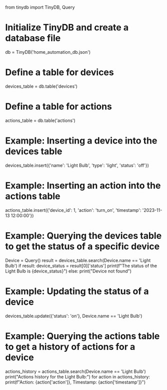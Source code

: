 from tinydb import TinyDB, Query

# Initialize TinyDB and create a database file
db = TinyDB('home_automation_db.json')

# Define a table for devices
devices_table = db.table('devices')

# Define a table for actions
actions_table = db.table('actions')

# Example: Inserting a device into the devices table
devices_table.insert({'name': 'Light Bulb', 'type': 'light', 'status': 'off'})

# Example: Inserting an action into the actions table
actions_table.insert({'device_id': 1, 'action': 'turn_on', 'timestamp': '2023-11-13 12:00:00'})

# Example: Querying the devices table to get the status of a specific device
Device = Query()
result = devices_table.search(Device.name == 'Light Bulb')
if result:
    device_status = result[0]['status']
    print(f"The status of the Light Bulb is {device_status}")
else:
    print("Device not found")

# Example: Updating the status of a device
devices_table.update({'status': 'on'}, Device.name == 'Light Bulb')

# Example: Querying the actions table to get a history of actions for a device
actions_history = actions_table.search(Device.name == 'Light Bulb')
print("Actions history for the Light Bulb:")
for action in actions_history:
    print(f"Action: {action['action']}, Timestamp: {action['timestamp']}")






